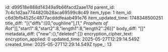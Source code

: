 id: d99518e888d14349a9b66facd2aae17d
parent_id: 7c4c1d2aa7744820b28aca69599c8c49
item_type: 1
item_id: c6d3bfb4525c4877acdddfeaab491e76
item_updated_time: 1748348500251
title_diff: "[{\"diffs\":[[0,\"oughline\"],[1,\" *Prophets of Rot*\"]],\"start1\":8,\"start2\":8,\"length1\":8,\"length2\":26}]"
body_diff: "[]"
metadata_diff: {"new":{},"deleted":[]}
encryption_cipher_text: 
encryption_applied: 0
updated_time: 2025-05-27T12:29:14.549Z
created_time: 2025-05-27T12:29:14.549Z
type_: 13